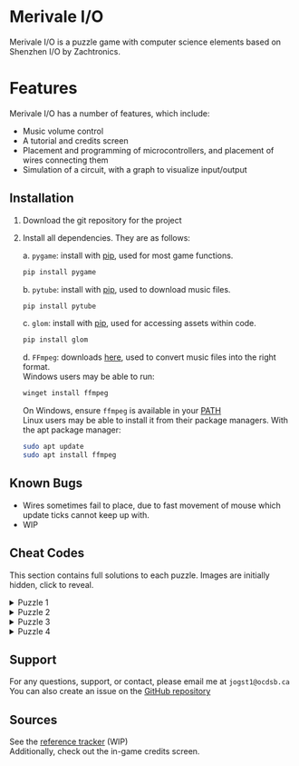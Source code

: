 # Merivale I/O

Merivale I/O is a puzzle game with computer science elements based on Shenzhen I/O by Zachtronics.

# Features
Merivale I/O has a number of features, which include:
- Music volume control
- A tutorial and credits screen
- Placement and programming of microcontrollers, and placement of wires connecting them
- Simulation of a circuit, with a graph to visualize input/output

## Installation

1. Download the git repository for the project
2. Install all dependencies. They are as follows:

    a. `pygame`: install with [pip](https://pypi.org/project/pip/), used for most game functions.
    ```bash
    pip install pygame
    ```
    b. `pytube`: install with [pip](https://pypi.org/project/pip/), used to download music files.
    ```bash
    pip install pytube
    ```
    c. `glom`: install with [pip](https://pypi.org/project/pip/), used for accessing assets within code.
    ```bash
    pip install glom
    ```
    d. `FFmpeg`: downloads [here](https://ffmpeg.org/download.html), used to convert music files into the right format.  
    Windows users may be able to run:
    ```bash
    winget install ffmpeg
    ```
    On Windows, ensure `ffmpeg` is available in your [PATH](https://superuser.com/a/284351)  
    Linux users may be able to install it from their package managers. With the apt package manager:
    ```bash
    sudo apt update
    sudo apt install ffmpeg
    ```

## Known Bugs
- Wires sometimes fail to place, due to fast movement of mouse which update ticks cannot keep up with.
- WIP

## Cheat Codes
This section contains full solutions to each puzzle. Images are initially hidden, click to reveal.
<details>
    <summary>Puzzle 1</summary>
    <img src="https://i.imgur.com/kTpNVyp.png" alt="Solution to Puzzle 1"></img>
</details>
<details>
    <summary>Puzzle 2</summary>
    <img src="https://i.imgur.com/Do6HsgN.png" alt="Solution to Puzzle 2"></img>
</details>
<details>
    <summary>Puzzle 3</summary>
    <img src="https://i.imgur.com/yOivS7B.png" alt="Solution to Puzzle 3"></img>
</details>
<details>
    <summary>Puzzle 4</summary>
    <img src="https://i.imgur.com/3UKHtF2.png" alt="Solution to Puzzle 4"></img>
</details>

## Support
For any questions, support, or contact, please email me at `jogst1@ocdsb.ca`  
You can also create an issue on the [GitHub repository](https://github.com/Jogst1/ICS3U_Final)

## Sources
See the [reference tracker](https://docs.google.com/document/d/1-7uoMtHautyOPwjpPivfaJ6HS_USsd2cKbdPfraUUYE/edit?usp=sharing) (WIP)  
Additionally, check out the in-game credits screen.